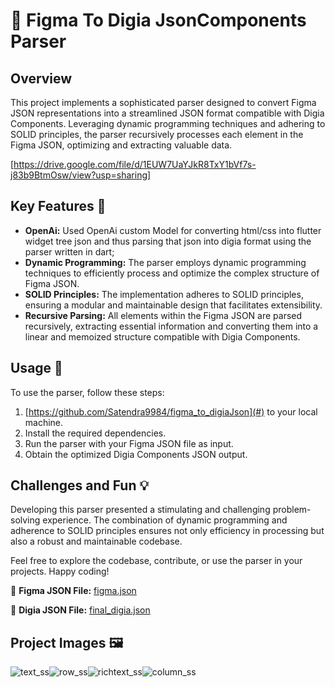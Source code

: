 # 🚀 Figma To Digia JsonComponents Parser

## Overview

This project implements a sophisticated parser designed to convert Figma JSON representations into a streamlined JSON format compatible with Digia Components. Leveraging dynamic programming techniques and adhering to SOLID principles, the parser recursively processes each element in the Figma JSON, optimizing and extracting valuable data.

[https://drive.google.com/file/d/1EUW7UaYJkR8TxY1bVf7s-j83b9BtmOsw/view?usp=sharing]

## Key Features 🔧
- **OpenAi:** Used OpenAi custom Model for converting html/css into flutter widget tree json and thus parsing that json into digia format using the parser written in dart;
- **Dynamic Programming:** The parser employs dynamic programming techniques to efficiently process and optimize the complex structure of Figma JSON.
- **SOLID Principles:** The implementation adheres to SOLID principles, ensuring a modular and maintainable design that facilitates extensibility.
- **Recursive Parsing:** All elements within the Figma JSON are parsed recursively, extracting essential information and converting them into a linear and memoized structure compatible with Digia Components.

 ## Usage 📑

To use the parser, follow these steps:

1. [https://github.com/Satendra9984/figma_to_digiaJson](#) to your local machine.
2. Install the required dependencies.
3. Run the parser with your Figma JSON file as input.
4. Obtain the optimized Digia Components JSON output.

## Challenges and Fun 💡

Developing this parser presented a stimulating and challenging problem-solving experience. The combination of dynamic programming and adherence to SOLID principles ensures not only efficiency in processing but also a robust and maintainable codebase.

Feel free to explore the codebase, contribute, or use the parser in your projects. Happy coding!

📂 **Figma JSON File:** [figma.json](figma.json)

📂 **Digia JSON File:** [final_digia.json](final_digia.json)

## Project Images 🖼️
 ![text_ss](https://github.com/Satendra9984/figma_to_digiaJson/assets/81842437/27f826ce-7c34-428d-9afb-c86aa43472e4)![row_ss](https://github.com/Satendra9984/figma_to_digiaJson/assets/81842437/ec53d566-3550-4fce-a4f2-5f75c14201a3)![richtext_ss](https://github.com/Satendra9984/figma_to_digiaJson/assets/81842437/3e27868d-deb2-41ac-ba8e-5fe711df2f93)![column_ss](https://github.com/Satendra9984/figma_to_digiaJson/assets/81842437/f0be2972-314b-415d-a29a-47f0352bf7e5) 
